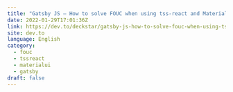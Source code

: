```yaml
---
title: "Gatsby JS — How to solve FOUC when using tss-react and Material UI v5"
date: 2022-01-29T17:01:36Z
link: https://dev.to/deckstar/gatsby-js-how-to-solve-fouc-when-using-tss-react-and-material-ui-v5-465f?utm_medium=RSS&utm_source=news.12bit.vn
site: dev.to
language: English
category:
  - fouc
  - tssreact
  - materialui
  - gatsby
draft: false
---
```

